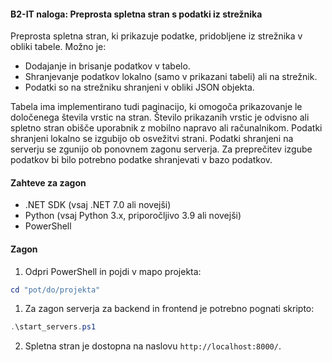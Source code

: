####  B2-IT naloga: Preprosta spletna stran s podatki iz strežnika
Preprosta spletna stran, ki prikazuje podatke, pridobljene iz strežnika v obliki tabele. Možno je:
- Dodajanje in brisanje podatkov v tabelo.
- Shranjevanje podatkov lokalno (samo v prikazani tabeli) ali na strežnik.
- Podatki so na strežniku shranjeni v obliki JSON objekta.

Tabela ima implementirano tudi paginacijo, ki omogoča prikazovanje le določenega števila vrstic na stran. Število prikazanih vrstic je odvisno ali spletno stran obišče uporabnik z mobilno napravo ali računalnikom.
Podatki shranjeni lokalno se izgubijo ob osvežitvi strani. Podatki shranjeni na serverju se zgunijo ob ponovnem zagonu serverja. Za preprečitev izgube podatkov bi bilo potrebno podatke shranjevati v bazo podatkov.

#### Zahteve za zagon
- .NET SDK (vsaj .NET 7.0 ali novejši) 
- Python (vsaj Python 3.x, priporočljivo 3.9 ali novejši)
- PowerShell  

#### Zagon
1. Odpri PowerShell in pojdi v mapo projekta:
```powershell
cd "pot/do/projekta"
```
1. Za zagon serverja za backend in frontend je potrebno pognati skripto:
```powershell
.\start_servers.ps1
```
2. Spletna stran je dostopna na naslovu `http://localhost:8000/`.